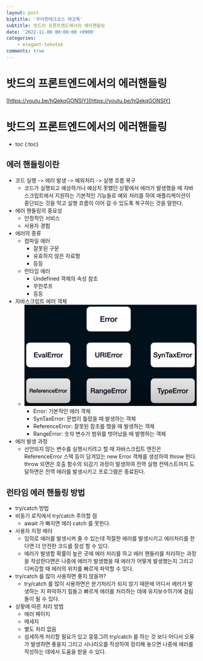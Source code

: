 ```yaml
---
layout: post
bigtitle: '우아한테크코스 테코톡'
subtitle: 밧드의 프론트엔드에서의 에러핸들링
date: '2022-11-06 00:00:00 +0900'
categories:
    - elegant-tekotok
comments: true
---
```


# 밧드의 프론트엔드에서의 에러핸들링 
[https://youtu.be/hQekqGONSlY](https://youtu.be/hQekqGONSlY)

# 밧드의 프론트엔드에서의 에러핸들링
* toc
{:toc}

## 에러 핸들링이란
+ 코드 실행 -> 에러 발생 -> 예외처리 -> 실행 흐름 복구 
  + 코드가 실행되고 예상하거나 예상치 못했던 상황에서 에러가 발생했을 때 자바스크립트에서 지원하는 기본적인 기능들로 예외 처리를 하여 애플리케이션이 중단되는 것을 막고 실행 흐름이 이어 갈 수 있도록 복구하는 것을 말한다. 
+ 에러 핸들링의 중요성
  + 안정적인 서비스 
  + 사용자 경험 
+ 에러의 종류
  + 컴파일 에러
    + 잘못된 구문
    + 유효하지 않은 자료형
    + 등등
  + 런타임 에러 
    + Undefined 객체의 속성 참조
    + 무한루프
    + 등등
+ 자바스크립트 에러 객체
  + ![img.png](/assets/img/elegant-tekotok/BASDEU-FrontHandling-ErrorHandling.png)
    + Error: 기본적인 에러 객체
    + SynTaxError: 문법이 틀렸을 때 발생하는 객체
    + ReferenceError: 잘못된 참조를 했을 때 발생하는 객체 
    + RangeError: 숫자 변수가 범위를 벗어났을 때 발행하는 객체
+ 에러 발생 과정 
  + 선언되지 않는 변수를 실행시키려고 할 때 자바스크립트 엔진은 ReferenceError 스택 등이 담겨있는 new Error 객체를 생성하여 throw 한다. throw 되면은 호출 함수의 되감기 과정이 발생하여 전역 실행 컨텍스트까지 도달하면은 
  전역 에러를 발생시키고 프로그램은 종료된다. 

## 런타임 에러 핸들링 방법 
+ try/catch 방법
+ 비동기 로직에서 try/catch 주의할 점 
  + await 가 빠지면 에러 catch 를 못한다. 
+ 사용자 지정 에러
  + 임의로 에러를 발생시켜 줄 수 있는데 적절한 에러를 발생시키고 에러처리를 한다면 더 안전한 코드를 잘성 할 수 있다.
  + 에러가 발생할 확률이 높은 곳에 에러 처리를 하고 에러 핸들러를 처리하는 과정을 작성한다면은 나중에 에러가 발생했을 때 에러가 어떻게 발생했는지 그리고 디버깅할 때 에러의 위치를 빠르게 파악할 수 있다. 
+ try/catch 를 많이 사용하면 좋지 않을까?
  + try/catch 를 많이 사용하면은 분기처리가 되지 않기 때문에 어디서 에러가 발생하는 지 파악하기 힘들고 빠르게 에러를 처리하는 데에 유지보수하기에 걸림돌이 될 수 있다. 
+ 상황에 따른 처리 방법
  + 에러 페이지
  + 메세지
  + 별도 처리 없음 
  + 섬세하게 처리할 필요가 있고 뭉뚱그려 try/catch 를 하는 것 보다 어디서 오류가 발생하면 좋을지 그리고 시나리오를 작성하여 정리해 놓으면 나중에 에러를 작성하는 데에서 도움을 받을 수 있다. 

